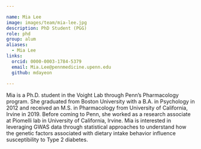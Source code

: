 ```yaml
---

name: Mia Lee
image: images/team/mia-lee.jpg
description: PhD Student (PGG)
role: phd
group: alum
aliases:
  - Mia Lee
links:
  orcid: 0000-0003-1784-5379
  email: Mia.Lee@pennmedicine.upenn.edu
  github: mdayeon
 
---
```


Mia is a Ph.D. student in the Voight Lab through Penn’s Pharmacology program.  She graduated from Boston University with a B.A. in Psychology in 2012 and received an M.S. in Pharmacology from University of California, Irvine in 2019. Before coming to Penn, she worked as a research associate at Piomelli lab in University of California, Irvine. Mia is interested in leveraging GWAS data through statistical approaches to understand how the genetic factors associated with dietary intake behavior influence susceptibility to Type 2 diabetes. 

